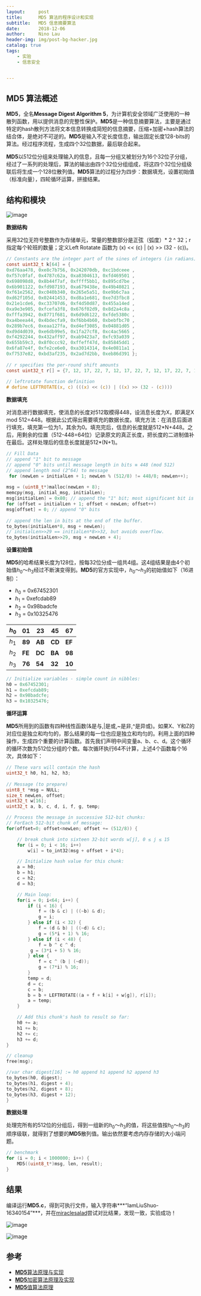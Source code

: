 ```yaml
---
layout:     post
title:      MD5 算法的程序设计和实现
subtitle:   MD5 信息摘要算法
date:       2018-12-06
author:     Nino Lau
header-img: img/post-bg-hacker.jpg
catalog: true
tags:
    - 实验
    - 信息安全


---
```


## MD5 算法概述

**MD5**，全名**Message Digest Algorithm 5**，为计算机安全领域广泛使用的一种散列函数，用以提供消息的完整性保护。**MD5**是一种信息摘要算法，主要是通过特定的hash散列方法将文本信息转换成简短的信息摘要，压缩+加密+hash算法的结合体，是绝对不可逆的。**MD5**是输入不定长度信息，输出固定长度128-bits的算法。经过程序流程，生成四个32位数据，最后联合起来。

**MD5**以512位分组来处理输入的信息，且每一分组又被划分为16个32位子分组，经过了一系列的处理后，算法的输出由四个32位分组组成，将这四个32位分组级联后将生成一个128位散列值。**MD5**算法的过程分为四步：数据填充，设置初始值（标准向量），四轮循环运算，拼接结果。

## 结构和模块

![image](http://upload-images.jianshu.io/upload_images/3220531-6e7a51aff7ac182f.jpg?imageMogr2/auto-orient/strip%7CimageView2/2/w/1240)



**数据结构**

采用32位无符号整数作为存储单元，常量的整数部分是正弦（弧度）* 2 ^ 32；r指定每个轮班的数量；定义Left Rotatate 函数为 (x) << (c) | (x) >> (32 - (c))。

```c
// Constants are the integer part of the sines of integers (in radians) * 2^32.
const uint32_t k[64] = {
0xd76aa478, 0xe8c7b756, 0x242070db, 0xc1bdceee ,
0xf57c0faf, 0x4787c62a, 0xa8304613, 0xfd469501 ,
0x698098d8, 0x8b44f7af, 0xffff5bb1, 0x895cd7be ,
0x6b901122, 0xfd987193, 0xa679438e, 0x49b40821 ,
0xf61e2562, 0xc040b340, 0x265e5a51, 0xe9b6c7aa ,
0xd62f105d, 0x02441453, 0xd8a1e681, 0xe7d3fbc8 ,
0x21e1cde6, 0xc33707d6, 0xf4d50d87, 0x455a14ed ,
0xa9e3e905, 0xfcefa3f8, 0x676f02d9, 0x8d2a4c8a ,
0xfffa3942, 0x8771f681, 0x6d9d6122, 0xfde5380c ,
0xa4beea44, 0x4bdecfa9, 0xf6bb4b60, 0xbebfbc70 ,
0x289b7ec6, 0xeaa127fa, 0xd4ef3085, 0x04881d05 ,
0xd9d4d039, 0xe6db99e5, 0x1fa27cf8, 0xc4ac5665 ,
0xf4292244, 0x432aff97, 0xab9423a7, 0xfc93a039 ,
0x655b59c3, 0x8f0ccc92, 0xffeff47d, 0x85845dd1 ,
0x6fa87e4f, 0xfe2ce6e0, 0xa3014314, 0x4e0811a1 ,
0xf7537e82, 0xbd3af235, 0x2ad7d2bb, 0xeb86d391 };
 
// r specifies the per-round shift amounts
const uint32_t r[] = {7, 12, 17, 22, 7, 12, 17, 22, 7, 12, 17, 22, 7, 12, 17, 22, 5,  9, 14, 20, 5,  9, 14, 20, 5,  9, 14, 20, 5,  9, 14, 20, 4, 11, 16, 23, 4, 11, 16, 23, 4, 11, 16, 23, 4, 11, 16, 23, 6, 10, 15, 21, 6, 10, 15, 21, 6, 10, 15, 21, 6, 10, 15, 21};
 
// leftrotate function definition
# define LEFTROTATE(x, c) (((x) << (c)) | ((x) >> (32 - (c))))
```




**数据填充**

对消息进行数据填充，使消息的长度对512取模得448，设消息长度为X，即满足X mod 512=448。根据此公式得出需要填充的数据长度。填充方法：在消息后面进行填充，填充第一位为1，其余为0。填充完后，信息的长度就是512\*N+448。之后，用剩余的位置（512-448=64位）记录原文的真正长度，把长度的二进制值补在最后。这样处理后的信息长度就是512*(N+1)。

```c
// Fill Data
// append "1" bit to message
// append "0" bits until message length in bits ≡ 448 (mod 512)
// append length mod (2^64) to message
 for (newLen = initialLen + 1; newLen % (512/8) != 448/8; newLen++);
 
msg = (uint8_t*)malloc(newLen + 8);
memcpy(msg, initial_msg, initialLen);
msg[initialLen] = 0x80; // append the "1" bit; most significant bit is "first"
for (offset = initialLen + 1; offset < newLen; offset++)
msg[offset] = 0; // append "0" bits
 
// append the len in bits at the end of the buffer.
to_bytes(initialLen*8, msg + newLen);
// initialLen>>29 == initialLen*8>>32, but avoids overflow.
to_bytes(initialLen>>29, msg + newLen + 4);
```



**设置初始值**

**MD5**的哈希结果长度为128位，按每32位分成一组共4组。这4组结果是由4个初始值$h_0$～$h_3$经过不断演变得到。**MD5**的官方实现中，$h_0$～$h_3$的初始值如下（16进制）：

- $h_0$ = 0x67452301
- $h_1$ = 0xefcdab89
- $h_2$ = 0x98badcfe
- $h_3$ =  0x10325476

| $h_0$     | 01     | 23     | 45     | 67     |
| --------- | ------ | ------ | ------ | ------ |
| $h_1$     | **89** | **AB** | **CD** | **EF** |
| $h_2$ | **FE** | **DC** | **BA** | **98** |
| $h_3$ | **76** | **54** | **32** | **10** |

```c
// Initialize variables - simple count in nibbles:
h0 = 0x67452301;
h1 = 0xefcdab89;
h2 = 0x98badcfe;
h3 = 0x10325476;
```



**循环运算**

**MD5**所用到的函数有四种线性函数(&是与,|是或,~是非,^是异或)。如果X、Y和Z的对应位是独立和均匀的，那么结果的每一位也应是独立和均匀的。利用上面的四种操作，生成四个重要的计算函数。首先我们声明中间变量a、b、c、d。这个循环的循环次数为512位分组的个数。每次循环执行64不计算，上述4个函数每个16次，具体如下：

```c
// These vars will contain the hash
uint32_t h0, h1, h2, h3;
 
// Message (to prepare)
uint8_t *msg = NULL;
size_t newLen, offset;
uint32_t w[16];
uint32_t a, b, c, d, i, f, g, temp;

// Process the message in successive 512-bit chunks:
// ForEach 512-bit chunk of message:
for(offset=0; offset<newLen; offset += (512/8)) {

    // break chunk into sixteen 32-bit words w[j], 0 ≤ j ≤ 15
    for (i = 0; i < 16; i++)
        w[i] = to_int32(msg + offset + i*4);

    // Initialize hash value for this chunk:
    a = h0;
    b = h1;
    c = h2;
    d = h3;

    // Main loop:
    for(i = 0; i<64; i++) {
        if (i < 16) {
            f = (b & c) | ((~b) & d);
            g = i;
        } else if (i < 32) {
            f = (d & b) | ((~d) & c);
            g = (5*i + 1) % 16;
        } else if (i < 48) {
            f = b ^ c ^ d;
         g = (3*i + 5) % 16;  
        } else {
            f = c ^ (b | (~d));
            g = (7*i) % 16;
        }
        temp = d;
        d = c;
        c = b;
        b = b + LEFTROTATE((a + f + k[i] + w[g]), r[i]);
        a = temp;
    }

    // Add this chunk's hash to result so far:
    h0 += a;
    h1 += b;
    h2 += c;
    h3 += d;
}

// cleanup
free(msg);

//var char digest[16] := h0 append h1 append h2 append h3
to_bytes(h0, digest);
to_bytes(h1, digest + 4);
to_bytes(h2, digest + 8);
to_bytes(h3, digest + 12);
}
```



**数据处理**

处理完所有的512位的分组后，得到一组新的$h_0$～$h_3$的值，将这些值按$h_0$～$h_3$的顺序级联，就得到了想要的**MD5**散列值。输出依然要考虑内存存储的大小端问题。

```c
// benchmark
for (i = 0; i < 1000000; i++) {
    MD5((uint8_t*)msg, len, result);
}
```



## 结果

编译运行**MD5.c**，得到可执行文件，输入字符串***“IamLiuShuo-16340154”***，并在[miraclesalad](http://www.miraclesalad.com/webtools/**MD5**.php)尝试对比结果，发现一致，实验成功！



![image](http://upload-images.jianshu.io/upload_images/3220531-4483f1c68028ab6f.jpg?imageMogr2/auto-orient/strip%7CimageView2/2/w/1240)



![image](http://upload-images.jianshu.io/upload_images/3220531-e18dbc5164bede57.jpg?imageMogr2/auto-orient/strip%7CimageView2/2/w/1240)

## 参考

- [**MD5**算法原理与实现](https://blog.csdn.net/xiaofengcanyuexj/article/details/37698801)
- [**MD5**加密算法原理及实现](https://www.cnblogs.com/hjgods/p/3998570.html)
- [**MD5**值算法原理](https://www.cnblogs.com/ttss/p/4243274.html)


